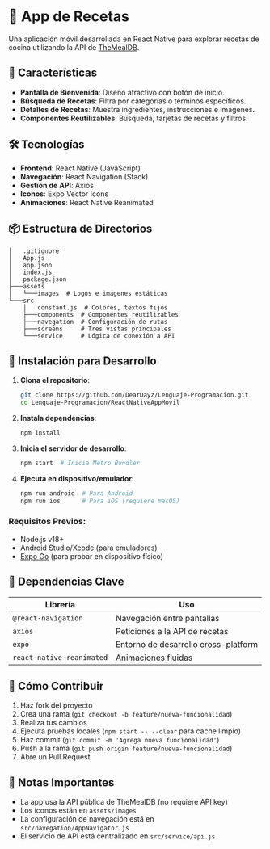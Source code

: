 # 📱 App de Recetas 

Una aplicación móvil desarrollada en React Native para explorar recetas de cocina utilizando la API de [TheMealDB](https://www.themealdb.com).

## 🚀 Características
- **Pantalla de Bienvenida**: Diseño atractivo con botón de inicio.
- **Búsqueda de Recetas**: Filtra por categorías o términos específicos.
- **Detalles de Recetas**: Muestra ingredientes, instrucciones e imágenes.
- **Componentes Reutilizables**: Búsqueda, tarjetas de recetas y filtros.

## 🛠 Tecnologías
- **Frontend**: React Native (JavaScript)
- **Navegación**: React Navigation (Stack)
- **Gestión de API**: Axios
- **Iconos**: Expo Vector Icons
- **Animaciones**: React Native Reanimated

## 📦 Estructura de Directorios
```
│   .gitignore
│   App.js
│   app.json
│   index.js
│   package.json
├───assets
│   └───images  # Logos e imágenes estáticas
└───src
    │   constant.js  # Colores, textos fijos
    ├───components  # Componentes reutilizables
    ├───navegation  # Configuración de rutas
    ├───screens     # Tres vistas principales
    └───service     # Lógica de conexión a API
```

## 🔧 Instalación para Desarrollo
1. **Clona el repositorio**:
   ```bash
   git clone https://github.com/DearDayz/Lenguaje-Programacion.git
   cd Lenguaje-Programacion/ReactNativeAppMovil
   ```

2. **Instala dependencias**:
   ```bash
   npm install
   ```

3. **Inicia el servidor de desarrollo**:
   ```bash
   npm start  # Inicia Metro Bundler
   ```

4. **Ejecuta en dispositivo/emulador**:
   ```bash
   npm run android  # Para Android
   npm run ios      # Para iOS (requiere macOS)
   ```

### Requisitos Previos:
- Node.js v18+
- Android Studio/Xcode (para emuladores)
- [Expo Go](https://expo.dev/client) (para probar en dispositivo físico)

## 🧩 Dependencias Clave
| Librería               | Uso                              |
|------------------------|----------------------------------|
| `@react-navigation`    | Navegación entre pantallas       |
| `axios`                | Peticiones a la API de recetas   |
| `expo`                 | Entorno de desarrollo cross-platform |
| `react-native-reanimated` | Animaciones fluidas          |

## 🤝 Cómo Contribuir
1. Haz fork del proyecto
2. Crea una rama (`git checkout -b feature/nueva-funcionalidad`)
3. Realiza tus cambios
4. Ejecuta pruebas locales (`npm start -- --clear` para cache limpio)
5. Haz commit (`git commit -m 'Agrega nueva funcionalidad'`)
6. Push a la rama (`git push origin feature/nueva-funcionalidad`)
7. Abre un Pull Request

## 📌 Notas Importantes
- La app usa la API pública de TheMealDB (no requiere API key)
- Los íconos están en `assets/images`
- La configuración de navegación está en `src/navegation/AppNavigator.js`
- El servicio de API está centralizado en `src/service/api.js`